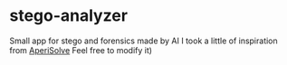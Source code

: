 # stego-analyzer
Small app for stego and forensics made by AI
I took a little of inspiration from [AperiSolve](https://www.aperisolve.com/)
Feel free to modify it)
